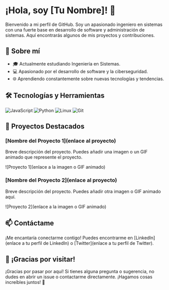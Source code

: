 # ¡Hola, soy [Tu Nombre]! 👋

Bienvenido a mi perfil de GitHub. Soy un apasionado ingeniero en sistemas con una fuerte base en desarrollo de software y administración de sistemas. Aquí encontrarás algunos de mis proyectos y contribuciones.

## 🚀 Sobre mí

- 🎓 Actualmente estudiando Ingeniería en Sistemas.
- 💻 Apasionado por el desarrollo de software y la ciberseguridad.
- 🌐 Aprendiendo constantemente sobre nuevas tecnologías y tendencias.

## 🛠️ Tecnologías y Herramientas

![JavaScript](https://img.shields.io/badge/-JavaScript-F7DF1E?style=flat-square&logo=javascript&logoColor=black)
![Python](https://img.shields.io/badge/-Python-3776AB?style=flat-square&logo=python&logoColor=white)
![Linux](https://img.shields.io/badge/-Linux-FCC624?style=flat-square&logo=linux&logoColor=black)
![Git](https://img.shields.io/badge/-Git-F05032?style=flat-square&logo=git&logoColor=white)

## 🚀 Proyectos Destacados

### [Nombre del Proyecto 1](enlace al proyecto)
Breve descripción del proyecto. Puedes añadir una imagen o un GIF animado que represente el proyecto.

![Proyecto 1](enlace a la imagen o GIF animado)

### [Nombre del Proyecto 2](enlace al proyecto)
Breve descripción del proyecto. Puedes añadir otra imagen o GIF animado aquí.

![Proyecto 2](enlace a la imagen o GIF animado)

## 📫 Contáctame

¡Me encantaría conectarme contigo! Puedes encontrarme en [LinkedIn](enlace a tu perfil de LinkedIn) o [Twitter](enlace a tu perfil de Twitter).

## 🎉 ¡Gracias por visitar!

¡Gracias por pasar por aquí! Si tienes alguna pregunta o sugerencia, no dudes en abrir un issue o contactarme directamente. ¡Hagamos cosas increíbles juntos! 🚀
